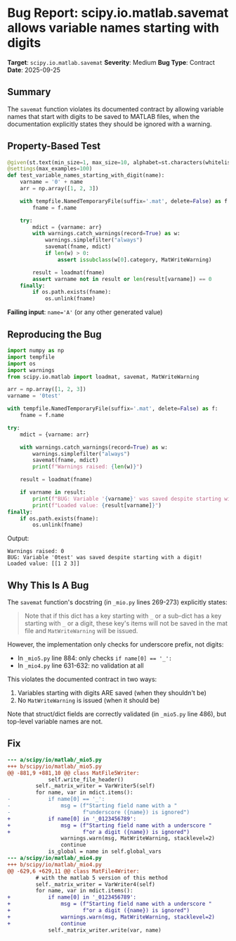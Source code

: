 # Bug Report: scipy.io.matlab.savemat allows variable names starting with digits

**Target**: `scipy.io.matlab.savemat`
**Severity**: Medium
**Bug Type**: Contract
**Date**: 2025-09-25

## Summary

The `savemat` function violates its documented contract by allowing variable names that start with digits to be saved to MATLAB files, when the documentation explicitly states they should be ignored with a warning.

## Property-Based Test

```python
@given(st.text(min_size=1, max_size=10, alphabet=st.characters(whitelist_categories=('Lu', 'Ll'), min_codepoint=65, max_codepoint=122)))
@settings(max_examples=100)
def test_variable_names_starting_with_digit(name):
    varname = '0' + name
    arr = np.array([1, 2, 3])

    with tempfile.NamedTemporaryFile(suffix='.mat', delete=False) as f:
        fname = f.name

    try:
        mdict = {varname: arr}
        with warnings.catch_warnings(record=True) as w:
            warnings.simplefilter("always")
            savemat(fname, mdict)
            if len(w) > 0:
                assert issubclass(w[0].category, MatWriteWarning)

        result = loadmat(fname)
        assert varname not in result or len(result[varname]) == 0
    finally:
        if os.path.exists(fname):
            os.unlink(fname)
```

**Failing input**: `name='A'` (or any other generated value)

## Reproducing the Bug

```python
import numpy as np
import tempfile
import os
import warnings
from scipy.io.matlab import loadmat, savemat, MatWriteWarning

arr = np.array([1, 2, 3])
varname = '0test'

with tempfile.NamedTemporaryFile(suffix='.mat', delete=False) as f:
    fname = f.name

try:
    mdict = {varname: arr}

    with warnings.catch_warnings(record=True) as w:
        warnings.simplefilter("always")
        savemat(fname, mdict)
        print(f"Warnings raised: {len(w)}")

    result = loadmat(fname)

    if varname in result:
        print(f"BUG: Variable '{varname}' was saved despite starting with a digit!")
        print(f"Loaded value: {result[varname]}")
finally:
    if os.path.exists(fname):
        os.unlink(fname)
```

Output:
```
Warnings raised: 0
BUG: Variable '0test' was saved despite starting with a digit!
Loaded value: [[1 2 3]]
```

## Why This Is A Bug

The `savemat` function's docstring (in `_mio.py` lines 269-273) explicitly states:

> Note that if this dict has a key starting with `_` or a sub-dict has a key starting with `_` or a digit, these key's items will not be saved in the mat file and `MatWriteWarning` will be issued.

However, the implementation only checks for underscore prefix, not digits:

- In `_mio5.py` line 884: only checks `if name[0] == '_':`
- In `_mio4.py` line 631-632: no validation at all

This violates the documented contract in two ways:
1. Variables starting with digits ARE saved (when they shouldn't be)
2. No `MatWriteWarning` is issued (when it should be)

Note that struct/dict fields are correctly validated (in `_mio5.py` line 486), but top-level variable names are not.

## Fix

```diff
--- a/scipy/io/matlab/_mio5.py
+++ b/scipy/io/matlab/_mio5.py
@@ -881,9 +881,10 @@ class MatFile5Writer:
             self.write_file_header()
         self._matrix_writer = VarWriter5(self)
         for name, var in mdict.items():
-            if name[0] == '_':
-                msg = (f"Starting field name with a "
-                       f"underscore ({name}) is ignored")
+            if name[0] in '_0123456789':
+                msg = (f"Starting field name with a underscore "
+                       f"or a digit ({name}) is ignored")
                 warnings.warn(msg, MatWriteWarning, stacklevel=2)
                 continue
             is_global = name in self.global_vars
--- a/scipy/io/matlab/_mio4.py
+++ b/scipy/io/matlab/_mio4.py
@@ -629,6 +629,11 @@ class MatFile4Writer:
         # with the matlab 5 version of this method
         self._matrix_writer = VarWriter4(self)
         for name, var in mdict.items():
+            if name[0] in '_0123456789':
+                msg = (f"Starting field name with a underscore "
+                       f"or a digit ({name}) is ignored")
+                warnings.warn(msg, MatWriteWarning, stacklevel=2)
+                continue
             self._matrix_writer.write(var, name)
```